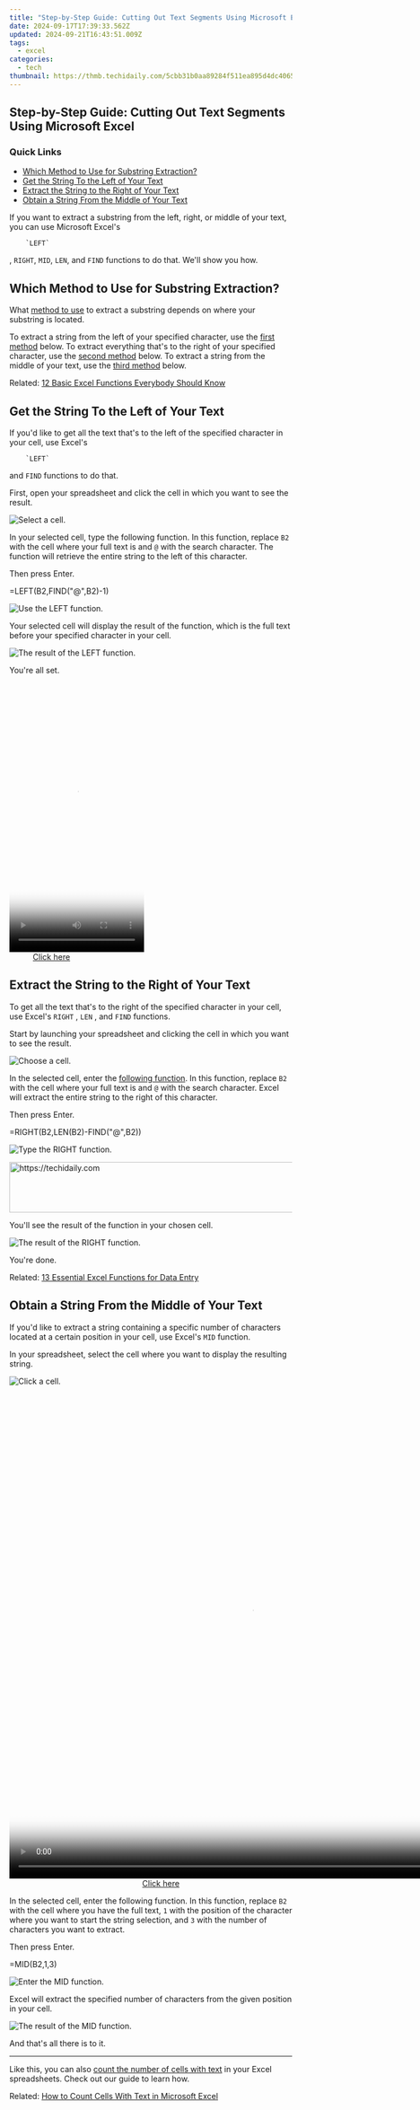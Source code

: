 ```yaml
---
title: "Step-by-Step Guide: Cutting Out Text Segments Using Microsoft Excel"
date: 2024-09-17T17:39:33.562Z
updated: 2024-09-21T16:43:51.009Z
tags:
  - excel
categories:
  - tech
thumbnail: https://thmb.techidaily.com/5cbb31b0aa89284f511ea895d4dc406591717af976dec90561d5751a6efa2298.jpg
---
```


## Step-by-Step Guide: Cutting Out Text Segments Using Microsoft Excel

### Quick Links

* [Which Method to Use for Substring Extraction?](https://youtube-clips.techidaily.com/new-crafting-a-pro-sports-youtube-feed-on-macos/)
* [Get the String To the Left of Your Text](https://facebook-video-share.techidaily.com/in-2024-youtube-ad-free-watching-chromefirefoxandroidios-tutorial/)
* [Extract the String to the Right of Your Text](https://ai-live-streaming.techidaily.com/meet-geekoms-game-changer-the-mini-pc-ax8-equipped-with-next-gen-intel-and-cutting-edge-ryzen-processors/)
* [Obtain a String From the Middle of Your Text](https://driver-download.techidaily.com/easy-installation-brother-mfc-9340cdw-drivers-for-windows-10-8-and-7-free-downloads-and-updates/)

 If you want to extract a substring from the left, right, or middle of your text, you can use Microsoft Excel's

        `LEFT`
    
 , `RIGHT`, `MID`, `LEN`, and `FIND` functions to do that. We'll show you how.

##  Which Method to Use for Substring Extraction?

 What [method to use](https://visual-screen-recording.techidaily.com/in-2024-a-step-by-step-recorder-for-discord-enthusiasts/) to extract a substring depends on where your substring is located.

 To extract a string from the left of your specified character, use the [first method](https://network-issues.techidaily.com/1719974331029-eradicate-lagging-vids-instantly/) below. To extract everything that's to the right of your specified character, use the [second method](https://extra-skills.techidaily.com/updated-leading-meaningful-conversations-an-interviewers-journey/) below. To extract a string from the middle of your text, use the [third method](https://technical-tips.techidaily.com/navigating-through-facebooks-visual-library-a-comprehensive-guide-to-image-searches/) below.

Related: [12 Basic Excel Functions Everybody Should Know](https://visual-screen-recording.techidaily.com/in-2024-a-step-by-step-recorder-for-discord-enthusiasts/) 

##  Get the String To the Left of Your Text

 If you'd like to get all the text that's to the left of the specified character in your cell, use Excel's

        `LEFT`
    
 and `FIND` functions to do that.

 First, open your spreadsheet and click the cell in which you want to see the result.

![Select a cell.](https://static1.howtogeekimages.com/wordpress/wp-content/uploads/2022/05/1-left-select-cell.png) 

 In your selected cell, type the following function. In this function, replace `B2` with the cell where your full text is and `@` with the search character. The function will retrieve the entire string to the left of this character.

 Then press Enter.

=LEFT(B2,FIND("@",B2)-1)

![Use the LEFT function.](https://static1.howtogeekimages.com/wordpress/wp-content/uploads/2022/05/2-enter-left-function.png) 

 Your selected cell will display the result of the function, which is the full text before your specified character in your cell.

![The result of the LEFT function.](https://static1.howtogeekimages.com/wordpress/wp-content/uploads/2022/05/3-left-function-result.png) 

 You're all set.

<!-- affiliate ads begin -->
<span id="1770544">
					<video width="240" height="480" style="cursor:pointer"
           poster="//a.impactradius-go.com/display-clicktoplayimage/1770544.png"
           onclick="if(!this.playClicked){this.play();this.setAttribute('controls',true);this.playClicked=true;}">
	   <source src="//a.impactradius-go.com/display-ad/20702-1770544">
	   <img src="//a.impactradius-go.com/display-clicktoplayimage/1770544.png" style="border: none; height: 100%; width: 100%; object-fit: contain">
	</video>
	<div style="width:150px;text-align:center"><a href="javascript:window.open(decodeURIComponent('https%3A%2F%2Ftokenmetrics.sjv.io%2Fc%2F5597632%2F1770544%2F20702'), '_blank');void(0);">Click here</a></div>
</span>
<img height="0" width="0" src="https://imp.pxf.io/i/5597632/1770544/20702" style="position:absolute;visibility:hidden;" border="0" />
<!-- affiliate ads end -->

##  Extract the String to the Right of Your Text

 To get all the text that's to the right of the specified character in your cell, use Excel's `RIGHT` , `LEN` , and `FIND` functions.

 Start by launching your spreadsheet and clicking the cell in which you want to see the result.

![Choose a cell.](https://static1.howtogeekimages.com/wordpress/wp-content/uploads/2022/05/4-right-select-cell.png) 

 In the selected cell, enter the [following function](https://vimeo-videos.techidaily.com/in-2024-high-end-downloads-best-10-apps-for-extracting-vimeo-videos/). In this function, replace `B2` with the cell where your full text is and `@` with the search character. Excel will extract the entire string to the right of this character.

 Then press Enter.

=RIGHT(B2,LEN(B2)-FIND("@",B2))

![Type the RIGHT function.](https://static1.howtogeekimages.com/wordpress/wp-content/uploads/2022/05/5-type-right-function.png) 

<!-- affiliate ads begin -->
<a href="https://appsumo.8odi.net/c/5597632/2151892/7443" target="_top" id="2151892">
  <img src="//a.impactradius-go.com/display-ad/7443-2151892" border="0" alt="https://techidaily.com" width="600" height="90"/>
</a>
<img height="0" width="0" src="https://appsumo.8odi.net/i/5597632/2151892/7443" style="position:absolute;visibility:hidden;" border="0" />
<!-- affiliate ads end -->

 You'll see the result of the function in your chosen cell.

![The result of the RIGHT function.](https://static1.howtogeekimages.com/wordpress/wp-content/uploads/2022/05/6-right-function-result.png) 

 You're done.

Related: [13 Essential Excel Functions for Data Entry](https://vimeo-videos.techidaily.com/in-2024-high-end-downloads-best-10-apps-for-extracting-vimeo-videos/) 

##  Obtain a String From the Middle of Your Text

 If you'd like to extract a string containing a specific number of characters located at a certain position in your cell, use Excel's `MID` function.

 In your spreadsheet, select the cell where you want to display the resulting string.

![Click a cell.](https://static1.howtogeekimages.com/wordpress/wp-content/uploads/2022/05/7-mid-select-cell.png) 

<!-- affiliate ads begin -->
<span id="1834906">
					<video width="864" height="864" style="cursor:pointer"
           poster="//a.impactradius-go.com/display-clicktoplayimage/1834906.png"
           onclick="if(!this.playClicked){this.play();this.setAttribute('controls',true);this.playClicked=true;}">
	   <source src="//a.impactradius-go.com/display-ad/16836-1834906">
	   <img src="//a.impactradius-go.com/display-clicktoplayimage/1834906.png" style="border: none; height: 100%; width: 100%; object-fit: contain">
	</video>
	<div style="width:540px;text-align:center"><a href="javascript:window.open(decodeURIComponent('https%3A%2F%2F25home.pxf.io%2Fc%2F5597632%2F1834906%2F16836'), '_blank');void(0);">Click here</a></div>
</span>
<img height="0" width="0" src="https://imp.pxf.io/i/5597632/1834906/16836" style="position:absolute;visibility:hidden;" border="0" />
<!-- affiliate ads end -->

 In the selected cell, enter the following function. In this function, replace `B2` with the cell where you have the full text, `1` with the position of the character where you want to start the string selection, and `3` with the number of characters you want to extract.

 Then press Enter.

=MID(B2,1,3)

![Enter the MID function.](https://static1.howtogeekimages.com/wordpress/wp-content/uploads/2022/05/8-enter-mid-function.png) 

 Excel will extract the specified number of characters from the given position in your cell.

![The result of the MID function.](https://static1.howtogeekimages.com/wordpress/wp-content/uploads/2022/05/9-mid-function-result.png) 

 And that's all there is to it.

---

 Like this, you can also [count the number of cells with text](https://buynow-tips.techidaily.com/family-fun-on-wheels-holy-stone-rc-cartoon-race-car-evaluation/) in your Excel spreadsheets. Check out our guide to learn how.

Related: [How to Count Cells With Text in Microsoft Excel](https://buynow-tips.techidaily.com/family-fun-on-wheels-holy-stone-rc-cartoon-race-car-evaluation/)

<ins class="adsbygoogle"
     style="display:block"
     data-ad-format="autorelaxed"
     data-ad-client="ca-pub-7571918770474297"
     data-ad-slot="1223367746"></ins>

<ins class="adsbygoogle"
     style="display:block"
     data-ad-client="ca-pub-7571918770474297"
     data-ad-slot="8358498916"
     data-ad-format="auto"
     data-full-width-responsive="true"></ins>



